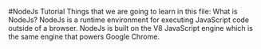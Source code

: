 #NodeJs Tutorial 
 Things that we are going to learn in this file:
 What is NodeJs?
 NodeJs is a runtime environment for executing JavaScript code outside of a browser.
NodeJs is built on the V8 JavaScript engine which is the same engine that powers Google Chrome.


